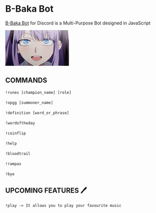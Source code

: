 # B-Baka Bot
[B-Baka Bot](https://antoniomrtz.github.io/B-Baka_Bot_Web/) for Discord is a Multi-Purpose Bot designed in JavaScript

<img src=https://raw.githubusercontent.com/AntonioMrtz/B-Baka_Bot/main/img/hotaru_gif.gif width=200px>

</br>

## COMMANDS
```
!runes [champion_name] [role]

!opgg [summoner_name]

!definition [word_or_phrase]

!wordoftheday

!coinflip

!help

!bloodtrail

!rampas

!bye
```

## UPCOMING FEATURES 🖊

```!play -> It allows you to play your favourite music```
